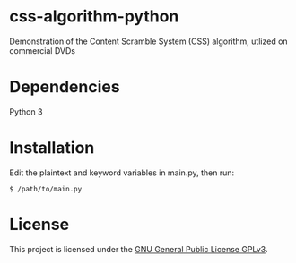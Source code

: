# css-algorithm-python
Demonstration of the Content Scramble System (CSS) algorithm, utlized on commercial DVDs

Dependencies
===
Python 3  

Installation
===
Edit the plaintext and keyword variables in main.py, then run:
```
$ /path/to/main.py
```

License
===

This project is licensed under the [GNU General Public License GPLv3](https://www.gnu.org/licenses/gpl-3.0.en.html).

